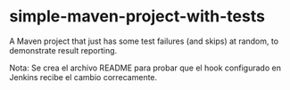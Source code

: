 # simple-maven-project-with-tests
A Maven project that just has some test failures (and skips) at random, to demonstrate result reporting.

Nota:   Se crea el archivo README para probar que el hook configurado en Jenkins recibe el cambio correcamente.
